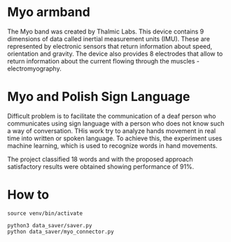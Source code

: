
# Myo armband

The Myo band was created by Thalmic Labs. This device contains 9 dimensions
of data called inertial measurement units (IMU). These are represented
by electronic sensors that return information about speed, orientation and gravity.
The device also provides 8 electrodes that allow to return information
about the current flowing through the muscles - electromyography.

# Myo and Polish Sign Language

Difficult problem is to facilitate the communication of a deaf
person who communicates using sign language with a person who does
not know such a way of conversation. THis work try
to analyze hands movement in real time into written or spoken language.
To achieve this, the experiment uses machine learning, which is
used to recognize words in hand movements.

The project classified 18 words and with the proposed approach satisfactory
results were obtained showing performance of 91%.

# How to

```
source venv/bin/activate

python3 data_saver/saver.py
python data_saver/myo_connector.py


```

